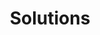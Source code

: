---
title: "Solutions"
description: "All solutions"
layout: "solutions"
draft: false

wellness_approach:
  enable: false
  title: A Holistic Wellness Approach
  subtitle: Bio-individualized wellness solutions tailored just for you
  image: "images/solutions/wellness-approach.png"
  content:
    title: This Is the Way of Holistic Health.

soulspring_solutions:
  enable: true
  title: Most Popular Wellness Solutions
  subtitle: Click on any of these popular wellness solutions to learn more.

  solutions:
    - title: "Anti Ageing"
      subtitle: "While visible signs of aging can be witnessed throughout the body, your skin is the most revealing sign. Skin cells."
      image: "images/solutions/anti-ageing.jpg"
      additional_info:
        title: "Rejuvenated Skin"
        lists:
          - "Restores luster"
          - "Relieves Spinal/Joint Pain"
          - "Reduces wrinkles"
          - "Smoothens complexion"
          - "Reduces lymphatic congestion"
          - "Improves skin elasticity"
        button:
          label: "See More Details"
          link: "#!"

    - title: "Athelete Recovery"
      subtitle: "While visible signs of aging can be witnessed throughout the body, your skin is the most revealing sign. Skin cells."
      image: "images/solutions/athelete-recovery.jpg"
      additional_info:
        title: "Athletical Wellbeing"
        lists:
          - "Reduces Stress"
          - "Improves Sleep Cycle"
          - "Regulates Emotions"
          - "Resolves Conduct Disorders"
          - "Reduces Anxiety"
          - "Resolves Eating Disorders"
        button:
          label: "See More Details"
          link: "#!"

    - title: "Beauty"
      subtitle: "While visible signs of aging can be witnessed throughout the body, your skin is the most revealing sign. Skin cells."
      image: "images/solutions/beauty.jpg"
      additional_info:
        title: "Beautiful Glowing Skin"
        lists:
          - "Restores luster"
          - "Smoothens complexion"
          - "Relieves Spinal/Joint Pain"
          - "Reduces lymphatic congestion"
          - "Reduces wrinkles"
          - "Improves skin elasticity"
        button:
          label: "See More Details"
          link: "#!"

    - title: "Brain Health"
      subtitle: "While visible signs of aging can be witnessed throughout the body, your skin is the most revealing sign. Skin cells."
      image: "images/solutions/brain-health.jpg"
      additional_info:
        title: "Improved Mental Wellbeing"
        lists:
          - "Reduces Stress"
          - "Improves Sleep Cycle"
          - "Regulates Emotions"
          - "Resolves Conduct Disorders"
          - "Reduces Anxiety"
          - "Resolves Eating Disorders"
        button:
          label: "See More Details"
          link: "#!"

    - title: "Hormonal Balance"
      subtitle: "While visible signs of aging can be witnessed throughout the body, your skin is the most revealing sign. Skin cells."
      image: "images/solutions/hormonal-balance.jpg"
      additional_info:
        title: "Optimized Hormone Levels"
        lists:
          - "Restores luster"
          - "Smoothens complexion"
          - "Relieves Spinal/Joint Pain"
          - "Reduces lymphatic congestion"
          - "Reduces wrinkles"
          - "Improves skin elasticity"
        button:
          label: "See More Details"
          link: "#!"

    - title: "Pain Relief"
      subtitle: "While visible signs of aging can be witnessed throughout the body, your skin is the most revealing sign. Skin cells."
      image: "images/solutions/pain-relief.jpg"
      additional_info:
        title: "Pain Management"
        lists:
          - "Reduces Stress"
          - "Improves Sleep Cycle"
          - "Regulates Emotions"
          - "Resolves Conduct Disorders"
          - "Reduces Anxiety"
          - "Resolves Eating Disorders"
        button:
          label: "See More Details"
          link: "#!"

    - title: "Post Covid Recovery"
      subtitle: "While visible signs of aging can be witnessed throughout the body, your skin is the most revealing sign. Skin cells."
      image: "images/solutions/post-covid-recovery.jpg"
      additional_info:
        title: "Better Immunity"
        lists:
          - "Restores luster"
          - "Smoothens complexion"
          - "Relieves Spinal/Joint Pain"
          - "Reduces lymphatic congestion"
          - "Reduces wrinkles"
          - "Improves skin elasticity"
        button:
          label: "See More Details"
          link: "#!"

---